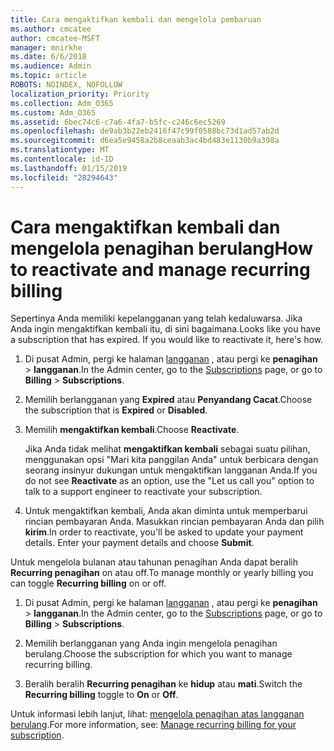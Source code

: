```yaml
---
title: Cara mengaktifkan kembali dan mengelola pembaruan
ms.author: cmcatee
author: cmcatee-MSFT
manager: mnirkhe
ms.date: 6/6/2018
ms.audience: Admin
ms.topic: article
ROBOTS: NOINDEX, NOFOLLOW
localization_priority: Priority
ms.collection: Adm_O365
ms.custom: Adm_O365
ms.assetid: 6bec74c6-c7a6-4fa7-b5fc-c246c6ec5269
ms.openlocfilehash: de9ab3b22eb2416f47c99f0588bc73d1ad57ab2d
ms.sourcegitcommit: d6ea5e9458a2b8ceaab3ac4bd483e1130b9a398a
ms.translationtype: MT
ms.contentlocale: id-ID
ms.lasthandoff: 01/15/2019
ms.locfileid: "28294643"
---
```

# <a name="how-to-reactivate-and-manage-recurring-billing"></a><span data-ttu-id="b093d-102">Cara mengaktifkan kembali dan mengelola penagihan berulang</span><span class="sxs-lookup"><span data-stu-id="b093d-102">How to reactivate and manage recurring billing</span></span>

<span data-ttu-id="b093d-p101">Sepertinya Anda memiliki kepelangganan yang telah kedaluwarsa. Jika Anda ingin mengaktifkan kembali itu, di sini bagaimana.</span><span class="sxs-lookup"><span data-stu-id="b093d-p101">Looks like you have a subscription that has expired. If you would like to reactivate it, here's how.</span></span>
  
1. <span data-ttu-id="b093d-105">Di pusat Admin, pergi ke halaman [langganan](https://go.microsoft.com/fwlink/p/?linkid=842054) , atau pergi ke **penagihan** \> **langganan**.</span><span class="sxs-lookup"><span data-stu-id="b093d-105">In the Admin center, go to the [Subscriptions](https://go.microsoft.com/fwlink/p/?linkid=842054) page, or go to **Billing** \> **Subscriptions**.</span></span>
    
2. <span data-ttu-id="b093d-106">Memilih berlangganan yang **Expired** atau **Penyandang Cacat**.</span><span class="sxs-lookup"><span data-stu-id="b093d-106">Choose the subscription that is **Expired** or **Disabled**.</span></span>
    
3. <span data-ttu-id="b093d-107">Memilih **mengaktifkan kembali**.</span><span class="sxs-lookup"><span data-stu-id="b093d-107">Choose **Reactivate**.</span></span>
    
    <span data-ttu-id="b093d-108">Jika Anda tidak melihat **mengaktifkan kembali** sebagai suatu pilihan, menggunakan opsi "Mari kita panggilan Anda" untuk berbicara dengan seorang insinyur dukungan untuk mengaktifkan langganan Anda.</span><span class="sxs-lookup"><span data-stu-id="b093d-108">If you do not see **Reactivate** as an option, use the "Let us call you" option to talk to a support engineer to reactivate your subscription.</span></span> 
    
4. <span data-ttu-id="b093d-p102">Untuk mengaktifkan kembali, Anda akan diminta untuk memperbarui rincian pembayaran Anda. Masukkan rincian pembayaran Anda dan pilih **kirim**.</span><span class="sxs-lookup"><span data-stu-id="b093d-p102">In order to reactivate, you'll be asked to update your payment details. Enter your payment details and choose **Submit**.</span></span>
    
<span data-ttu-id="b093d-111">Untuk mengelola bulanan atau tahunan penagihan Anda dapat beralih **Recurring penagihan** on atau off.</span><span class="sxs-lookup"><span data-stu-id="b093d-111">To manage monthly or yearly billing you can toggle **Recurring billing** on or off.</span></span> 
  
1. <span data-ttu-id="b093d-112">Di pusat Admin, pergi ke halaman [langganan](https://go.microsoft.com/fwlink/p/?linkid=842054) , atau pergi ke **penagihan** \> **langganan**.</span><span class="sxs-lookup"><span data-stu-id="b093d-112">In the Admin center, go to the [Subscriptions](https://go.microsoft.com/fwlink/p/?linkid=842054) page, or go to **Billing** \> **Subscriptions**.</span></span>
    
2. <span data-ttu-id="b093d-113">Memilih berlangganan yang Anda ingin mengelola penagihan berulang.</span><span class="sxs-lookup"><span data-stu-id="b093d-113">Choose the subscription for which you want to manage recurring billing.</span></span>
    
3. <span data-ttu-id="b093d-114">Beralih beralih **Recurring penagihan** ke **hidup** atau **mati**.</span><span class="sxs-lookup"><span data-stu-id="b093d-114">Switch the **Recurring billing** toggle to **On** or **Off**.</span></span>
    
<span data-ttu-id="b093d-115">Untuk informasi lebih lanjut, lihat: [mengelola penagihan atas langganan berulang](https://support.office.com/article/8d83b530-f4ca-47f6-a666-e5791cbacc7e).</span><span class="sxs-lookup"><span data-stu-id="b093d-115">For more information, see: [Manage recurring billing for your subscription](https://support.office.com/article/8d83b530-f4ca-47f6-a666-e5791cbacc7e).</span></span>
  

